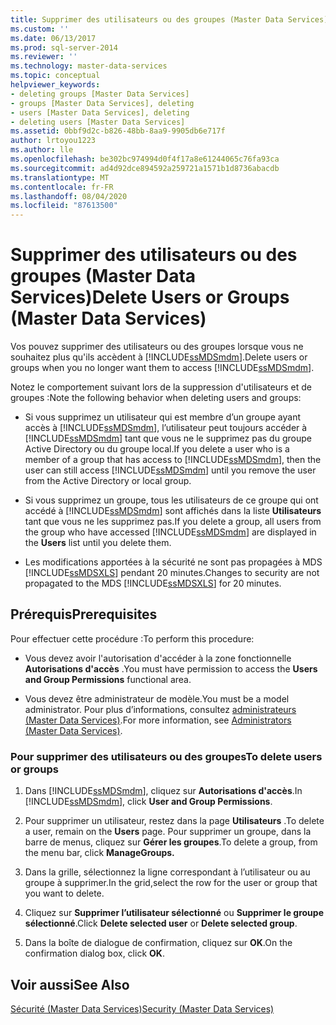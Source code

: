 ```yaml
---
title: Supprimer des utilisateurs ou des groupes (Master Data Services) | Microsoft Docs
ms.custom: ''
ms.date: 06/13/2017
ms.prod: sql-server-2014
ms.reviewer: ''
ms.technology: master-data-services
ms.topic: conceptual
helpviewer_keywords:
- deleting groups [Master Data Services]
- groups [Master Data Services], deleting
- users [Master Data Services], deleting
- deleting users [Master Data Services]
ms.assetid: 0bbf9d2c-b826-48bb-8aa9-9905db6e717f
author: lrtoyou1223
ms.author: lle
ms.openlocfilehash: be302bc974994d0f4f17a8e61244065c76fa93ca
ms.sourcegitcommit: ad4d92dce894592a259721a1571b1d8736abacdb
ms.translationtype: MT
ms.contentlocale: fr-FR
ms.lasthandoff: 08/04/2020
ms.locfileid: "87613500"
---
```

# <a name="delete-users-or-groups-master-data-services"></a><span data-ttu-id="40c3f-102">Supprimer des utilisateurs ou des groupes (Master Data Services)</span><span class="sxs-lookup"><span data-stu-id="40c3f-102">Delete Users or Groups (Master Data Services)</span></span>
  <span data-ttu-id="40c3f-103">Vos pouvez supprimer des utilisateurs ou des groupes lorsque vous ne souhaitez plus qu'ils accèdent à [!INCLUDE[ssMDSmdm](../includes/ssmdsmdm-md.md)].</span><span class="sxs-lookup"><span data-stu-id="40c3f-103">Delete users or groups when you no longer want them to access [!INCLUDE[ssMDSmdm](../includes/ssmdsmdm-md.md)].</span></span>  
  
 <span data-ttu-id="40c3f-104">Notez le comportement suivant lors de la suppression d'utilisateurs et de groupes :</span><span class="sxs-lookup"><span data-stu-id="40c3f-104">Note the following behavior when deleting users and groups:</span></span>  
  
-   <span data-ttu-id="40c3f-105">Si vous supprimez un utilisateur qui est membre d’un groupe ayant accès à [!INCLUDE[ssMDSmdm](../includes/ssmdsmdm-md.md)], l’utilisateur peut toujours accéder à [!INCLUDE[ssMDSmdm](../includes/ssmdsmdm-md.md)] tant que vous ne le supprimez pas du groupe Active Directory ou du groupe local.</span><span class="sxs-lookup"><span data-stu-id="40c3f-105">If you delete a user who is a member of a group that has access to [!INCLUDE[ssMDSmdm](../includes/ssmdsmdm-md.md)], then the user can still access [!INCLUDE[ssMDSmdm](../includes/ssmdsmdm-md.md)] until you remove the user from the Active Directory or local group.</span></span>  
  
-   <span data-ttu-id="40c3f-106">Si vous supprimez un groupe, tous les utilisateurs de ce groupe qui ont accédé à [!INCLUDE[ssMDSmdm](../includes/ssmdsmdm-md.md)] sont affichés dans la liste **Utilisateurs** tant que vous ne les supprimez pas.</span><span class="sxs-lookup"><span data-stu-id="40c3f-106">If you delete a group, all users from the group who have accessed [!INCLUDE[ssMDSmdm](../includes/ssmdsmdm-md.md)] are displayed in the **Users** list until you delete them.</span></span>  
  
-   <span data-ttu-id="40c3f-107">Les modifications apportées à la sécurité ne sont pas propagées à MDS [!INCLUDE[ssMDSXLS](../includes/ssmdsxls-md.md)] pendant 20 minutes.</span><span class="sxs-lookup"><span data-stu-id="40c3f-107">Changes to security are not propagated to the MDS [!INCLUDE[ssMDSXLS](../includes/ssmdsxls-md.md)] for 20 minutes.</span></span>  
  
## <a name="prerequisites"></a><span data-ttu-id="40c3f-108">Prérequis</span><span class="sxs-lookup"><span data-stu-id="40c3f-108">Prerequisites</span></span>  
 <span data-ttu-id="40c3f-109">Pour effectuer cette procédure :</span><span class="sxs-lookup"><span data-stu-id="40c3f-109">To perform this procedure:</span></span>  
  
-   <span data-ttu-id="40c3f-110">Vous devez avoir l'autorisation d'accéder à la zone fonctionnelle **Autorisations d'accès** .</span><span class="sxs-lookup"><span data-stu-id="40c3f-110">You must have permission to access the **Users and Group Permissions** functional area.</span></span>  
  
-   <span data-ttu-id="40c3f-111">Vous devez être administrateur de modèle.</span><span class="sxs-lookup"><span data-stu-id="40c3f-111">You must be a model administrator.</span></span> <span data-ttu-id="40c3f-112">Pour plus d’informations, consultez [administrateurs &#40;Master Data Services&#41;](administrators-master-data-services.md).</span><span class="sxs-lookup"><span data-stu-id="40c3f-112">For more information, see [Administrators &#40;Master Data Services&#41;](administrators-master-data-services.md).</span></span>  
  
### <a name="to-delete-users-or-groups"></a><span data-ttu-id="40c3f-113">Pour supprimer des utilisateurs ou des groupes</span><span class="sxs-lookup"><span data-stu-id="40c3f-113">To delete users or groups</span></span>  
  
1.  <span data-ttu-id="40c3f-114">Dans [!INCLUDE[ssMDSmdm](../includes/ssmdsmdm-md.md)], cliquez sur **Autorisations d'accès**.</span><span class="sxs-lookup"><span data-stu-id="40c3f-114">In [!INCLUDE[ssMDSmdm](../includes/ssmdsmdm-md.md)], click **User and Group Permissions**.</span></span>  
  
2.  <span data-ttu-id="40c3f-115">Pour supprimer un utilisateur, restez dans la page **Utilisateurs** .</span><span class="sxs-lookup"><span data-stu-id="40c3f-115">To delete a user, remain on the **Users** page.</span></span> <span data-ttu-id="40c3f-116">Pour supprimer un groupe, dans la barre de menus, cliquez sur **Gérer les groupes**.</span><span class="sxs-lookup"><span data-stu-id="40c3f-116">To delete a group, from the menu bar, click **ManageGroups.**</span></span>  
  
3.  <span data-ttu-id="40c3f-117">Dans la grille, sélectionnez la ligne correspondant à l’utilisateur ou au groupe à supprimer.</span><span class="sxs-lookup"><span data-stu-id="40c3f-117">In the grid,select the row for the user or group that you want to delete.</span></span>  
  
4.  <span data-ttu-id="40c3f-118">Cliquez sur **Supprimer l’utilisateur sélectionné** ou **Supprimer le groupe sélectionné**.</span><span class="sxs-lookup"><span data-stu-id="40c3f-118">Click **Delete selected user** or **Delete selected group**.</span></span>  
  
5.  <span data-ttu-id="40c3f-119">Dans la boîte de dialogue de confirmation, cliquez sur **OK**.</span><span class="sxs-lookup"><span data-stu-id="40c3f-119">On the confirmation dialog box, click **OK**.</span></span>  
  
## <a name="see-also"></a><span data-ttu-id="40c3f-120">Voir aussi</span><span class="sxs-lookup"><span data-stu-id="40c3f-120">See Also</span></span>  
 [<span data-ttu-id="40c3f-121">Sécurité &#40;Master Data Services&#41;</span><span class="sxs-lookup"><span data-stu-id="40c3f-121">Security &#40;Master Data Services&#41;</span></span>](../../2014/master-data-services/security-master-data-services.md)  
  
  
